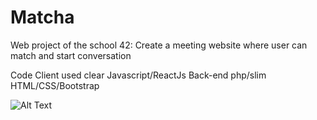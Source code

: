 # Matcha
Web project of the school 42: Create a meeting website where user can match and start conversation

Code
Client used clear Javascript/ReactJs
Back-end php/slim
HTML/CSS/Bootstrap

![Alt Text](http://recordit.co/1NbMhKKVyI)
